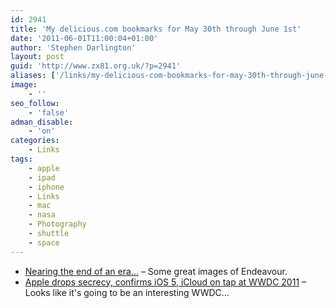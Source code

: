 ```yaml
---
id: 2941
title: 'My delicious.com bookmarks for May 30th through June 1st'
date: '2011-06-01T11:00:04+01:00'
author: 'Stephen Darlington'
layout: post
guid: 'http://www.zx81.org.uk/?p=2941'
aliases: ['/links/my-delicious-com-bookmarks-for-may-30th-through-june-1st.html']
image:
    - ''
seo_follow:
    - 'false'
adman_disable:
    - 'on'
categories:
    - Links
tags:
    - apple
    - ipad
    - iphone
    - Links
    - mac
    - nasa
    - Photography
    - shuttle
    - space
---
```


- [Nearing the end of an era…](http://www.nasa.gov/mission_pages/shuttle/flyout/multimedia/endeavour/gallery-index.html) – Some great images of Endeavour.
- [Apple drops secrecy, confirms iOS 5, iCloud on tap at WWDC 2011](http://arstechnica.com/apple/news/2011/05/apple-drops-secrecy-confirms-ios-5-icloud-on-tap-at-wwdc-2011.ars) – Looks like it's going to be an interesting WWDC…
